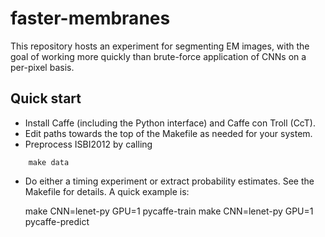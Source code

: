 # faster-membranes
This repository hosts an experiment for segmenting EM images, with the goal of working more quickly than brute-force application of CNNs on a per-pixel basis.

## Quick start

-  Install Caffe (including the Python interface) and Caffe con Troll (CcT).
-  Edit paths towards the top of the Makefile as needed for your system.
-  Preprocess ISBI2012 by calling 
```
    make data
```
-  Do either a timing experiment or extract probability estimates.  See
   the Makefile for details.  A quick example is:

    make CNN=lenet-py GPU=1 pycaffe-train
    make CNN=lenet-py GPU=1 pycaffe-predict
